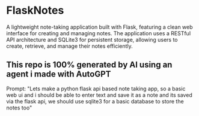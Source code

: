 # FlaskNotes
A lightweight note-taking application built with Flask, featuring a clean web interface for creating and managing notes. The application uses a RESTful API architecture and SQLite3 for persistent storage, allowing users to create, retrieve, and manage their notes efficiently.


## This repo is 100% generated by AI using an agent i made with AutoGPT
Prompt: "Lets make a python flask api based note taking app, so a basic web ui and i should be able to enter text and save it as a note and its saved via the flask api, we should use sqlite3 for a basic database to store the notes too"

